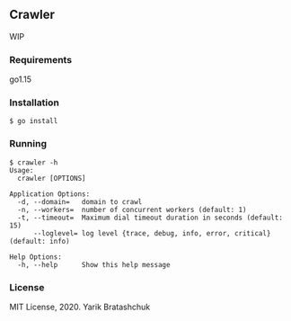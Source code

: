 ## Crawler

WIP

### Requirements 

go1.15

### Installation

```
$ go install
```

### Running

```
$ crawler -h
Usage:
  crawler [OPTIONS]

Application Options:
  -d, --domain=   domain to crawl
  -n, --workers=  number of concurrent workers (default: 1)
  -t, --timeout=  Maximum dial timeout duration in seconds (default: 15)
      --loglevel= log level {trace, debug, info, error, critical} (default: info)

Help Options:
  -h, --help      Show this help message

```

### License

MIT License, 2020. Yarik Bratashchuk
